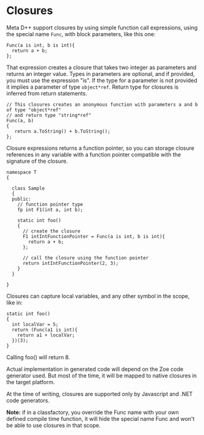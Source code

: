 # Closures #

Meta D++ support closures by using simple function call expressions, using the special name `Func`, with block parameters, like this one:

```
Func(a is int, b is int){
  return a + b;
};
```

That expression creates a closure that takes two integer as parameters and returns an integer value.
Types in parameters are optional, and if provided, you must use the expression "is". If the type for a parameter is not provided it implies a parameter of type `object*ref`.
Return type for closures is inferred from return statements.

```
// This closures creates an anonymous function with parameters a and b of type "object*ref" 
// and return type "string*ref" 
Func(a, b)
{
   return a.ToString() + b.ToString();
};
```

Closure expressions returns a function pointer, so you can storage closure references in any variable with a function pointer compatible with the signature of the closure.

```
namespace T
{

  class Sample
  {
  public:
    // function pointer type
    fp int F1(int a, int b);
  
    static int foo()
    {
      // create the closure
      F1 intIntFunctionPointer = Func(a is int, b is int){
        return a + b;
      };
    
      // call the closure using the function pointer
      return intIntFunctionPointer(2, 3);
    }
  }

}
```

Closures can capture local variables, and any other symbol in the scope, like in:

```
static int foo()
{
  int localVar = 5;
  return (Func(a1 is int){
    return a1 + localVar;
  })(3);
}
```

Calling foo() will return 8.

Actual implementation in generated code will depend on the Zoe code generator used. But most of the time, it will be mapped to native closures in the target platform.

At the time of writing, closures are supported only by Javascript and .NET code generators.

**Note:** if in a classfactory, you override the Func name with your own defined compile time function, it will hide the special name Func and won't be able to use closures in that scope.